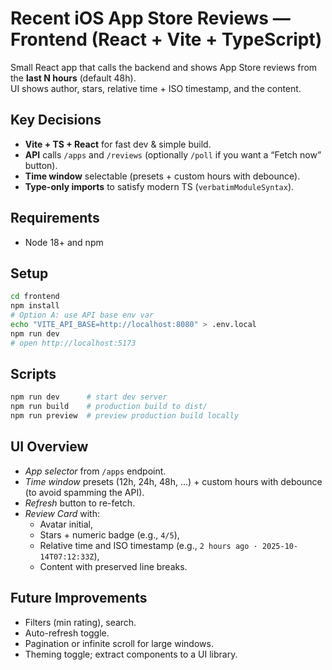 # Recent iOS App Store Reviews — Frontend (React + Vite + TypeScript)

Small React app that calls the backend and shows App Store reviews from the **last N hours** (default 48h).  
UI shows author, stars, relative time + ISO timestamp, and the content.

## Key Decisions

- **Vite + TS + React** for fast dev & simple build.
- **API** calls `/apps` and `/reviews` (optionally `/poll` if you want a “Fetch now” button).
- **Time window** selectable (presets + custom hours with debounce).
- **Type-only imports** to satisfy modern TS (`verbatimModuleSyntax`).

## Requirements

- Node 18+ and npm

## Setup

```bash
cd frontend
npm install
# Option A: use API base env var
echo "VITE_API_BASE=http://localhost:8080" > .env.local
npm run dev
# open http://localhost:5173
```

## Scripts
```bash
npm run dev      # start dev server
npm run build    # production build to dist/
npm run preview  # preview production build locally
```

## UI Overview
- *App selector* from `/apps` endpoint.
- *Time window* presets (12h, 24h, 48h, …) + custom hours with debounce (to avoid spamming the API).
- *Refresh* button to re-fetch.
- *Review Card* with:
  - Avatar initial,
  - Stars + numeric badge (e.g., `4/5`),
  - Relative time and ISO timestamp (e.g., `2 hours ago · 2025-10-14T07:12:33Z`),
  - Content with preserved line breaks.

## Future Improvements
- Filters (min rating), search.
- Auto-refresh toggle.
- Pagination or infinite scroll for large windows.
- Theming toggle; extract components to a UI library.